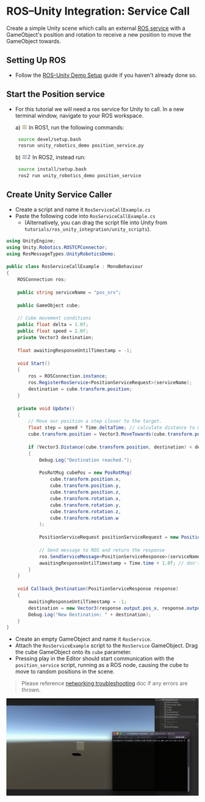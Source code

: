 # ROS–Unity Integration: Service Call

Create a simple Unity scene which calls an external [ROS service](http://wiki.ros.org/Services) with a GameObject's position and rotation to receive a new position to move the GameObject towards.

## Setting Up ROS

- Follow the [ROS–Unity Demo Setup](setup.md) guide if you haven't already done so.

## Start the Position service
- For this tutorial we will need a ros service for Unity to call. In a new terminal window, navigate to your ROS workspace.

   a) <img src="images/ros1_icon.png" alt="ros1" width="14" height="14"/> In ROS1, run the following commands:

   ```bash
    source devel/setup.bash
    rosrun unity_robotics_demo position_service.py
   ```

   b) <img src="images/ros2_icon.png" alt="ros2" width="23" height="14"/> In ROS2, instead run:
  
     ```bash
      source install/setup.bash
      ros2 run unity_robotics_demo position_service
     ```


## Create Unity Service Caller
- Create a script and name it `RosServiceCallExample.cs`
- Paste the following code into `RosServiceCallExample.cs`
    - (Alternatively, you can drag the script file into Unity from `tutorials/ros_unity_integration/unity_scripts`).

```csharp
using UnityEngine;
using Unity.Robotics.ROSTCPConnector;
using RosMessageTypes.UnityRoboticsDemo;

public class RosServiceCallExample : MonoBehaviour
{
    ROSConnection ros;

    public string serviceName = "pos_srv";

    public GameObject cube;

    // Cube movement conditions
    public float delta = 1.0f;
    public float speed = 2.0f;
    private Vector3 destination;

    float awaitingResponseUntilTimestamp = -1;

    void Start() 
    {
        ros = ROSConnection.instance;
        ros.RegisterRosService<PositionServiceRequest>(serviceName);
        destination = cube.transform.position;
    }

    private void Update()
    {
        // Move our position a step closer to the target. 
        float step = speed * Time.deltaTime; // calculate distance to move
        cube.transform.position = Vector3.MoveTowards(cube.transform.position, destination, step);

        if (Vector3.Distance(cube.transform.position, destination) < delta && Time.time > awaitingResponseUntilTimestamp)
        { 
            Debug.Log("Destination reached.");

            PosRotMsg cubePos = new PosRotMsg(
                cube.transform.position.x,
                cube.transform.position.y,
                cube.transform.position.z,
                cube.transform.rotation.x,
                cube.transform.rotation.y,
                cube.transform.rotation.z,
                cube.transform.rotation.w
            );

            PositionServiceRequest positionServiceRequest = new PositionServiceRequest(cubePos);

            // Send message to ROS and return the response
            ros.SendServiceMessage<PositionServiceResponse>(serviceName, positionServiceRequest, Callback_Destination);
            awaitingResponseUntilTimestamp = Time.time + 1.0f; // don't send again for 1 second, or until we receive a response
        }
    }

    void Callback_Destination(PositionServiceResponse response)
    {
        awaitingResponseUntilTimestamp = -1;
        destination = new Vector3(response.output.pos_x, response.output.pos_y, response.output.pos_z);
        Debug.Log("New Destination: " + destination);
    }
}
```

- Create an empty GameObject and name it `RosService`.
- Attach the `RosServiceExample` script to the `RosService` GameObject. Drag the cube GameObject onto its `cube` parameter.
- Pressing play in the Editor should start communication with the `position_service` script, running as a ROS node, causing the cube to move to random positions in the scene.


> Please reference [networking troubleshooting](network.md) doc if any errors are thrown.

![](images/tcp_3.gif)
